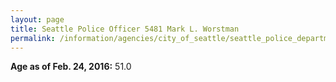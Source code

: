 ```yaml
---
layout: page
title: Seattle Police Officer 5481 Mark L. Worstman
permalink: /information/agencies/city_of_seattle/seattle_police_department/copbook/5481/
---
```


**Age as of Feb. 24, 2016:** 51.0
